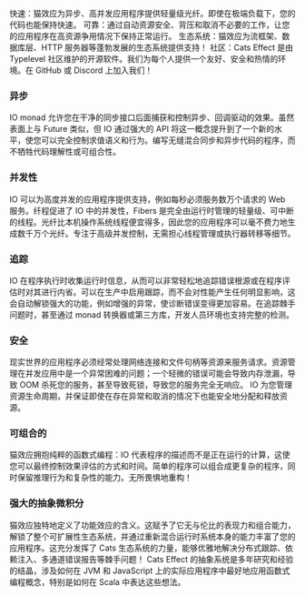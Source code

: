 快速：猫效应为异步、高并发应用程序提供轻量级光纤。即使在极端负载下，您的代码也能保持快速。
可靠：通过自动资源安全、背压和取消不必要的工作，让您的应用程序在高资源争用情况下保持正常运行。
生态系统：猫效应为流框架、数据库层、HTTP 服务器等蓬勃发展的生态系统提供支持！
社区：Cats Effect 是由 Typelevel 社区维护的开源软件。我们为每个人提供一个友好、安全和热情的环境。在 GitHub 或 Discord 上加入我们！

### 异步
IO monad 允许您在干净的同步接口后面捕获和控制异步、回调驱动的效果。虽然表面上与 Future 类似，但 IO 通过强大的 API 将这一概念提升到了一个新的水平，使您可以完全控制求值语义和行为。编写无缝混合同步和异步代码的程序，而不牺牲代码理解性或可组合性。          


### 并发性
IO 可以为高度并发的应用程序提供支持，例如每秒必须服务数万个请求的 Web 服务。纤程促进了 IO 中的并发性，Fibers 是完全由运行时管理的轻量级、可中断的线程。光纤比本机操作系统线程便宜得多，因此您的应用程序可以毫不费力地生成数千万个光纤。专注于高级并发控制，无需担心线程管理或执行器转移等细节。             


### 追踪
IO 在程序执行时收集运行时信息，从而可以非常轻松地追踪错误根源或在程序评估时对其进行内省。可以在生产中启用跟踪，而不会对性能产生任何明显影响，这会自动解锁强大的功能，例如增强的异常，使诊断错误变得更加容易。在追踪棘手问题时，甚至通过 monad 转换器或第三方库，开发人员环境也支持完整的检测。              

### 安全
现实世界的应用程序必须经常处理网络连接和文件句柄等资源来服务请求。资源管理在并发应用中是一个异常困难的问题；一个轻微的错误可能会导致内存泄漏，导致 OOM 杀死您的服务，甚至导致死锁，导致您的服务完全无响应。 IO 为您管理资源生命周期，并保证即使在存在异常和取消的情况下也能安全地分配和释放资源。           

### 可组合的
猫效应拥抱纯粹的函数式编程：IO 代表程序的描述而不是正在运行的计算，这使您可以最终控制效果评估的方式和时间。简单的程序可以组合成更复杂的程序，同时保留推理行为和复杂性的能力。无所畏惧地重构！       

### 强大的抽象微积分
猫效应独特地定义了功能效应的含义。这赋予了它无与伦比的表现力和组合能力，解锁了整个可扩展性生态系统，并通过重新混合运行时系统本身的能力丰富了您的应用程序。这充分发挥了 Cats 生态系统的力量，能够优雅地解决分布式跟踪、依赖注入、多通道错误报告等棘手问题！
Cats Effect 的抽象系统是多年研究和经验的结晶，涉及如何在 JVM 和 JavaScript 上的实际应用程序中最好地应用函数式编程概念，特别是如何在 Scala 中表达这些想法。          